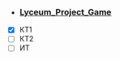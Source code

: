 - ### [Lyceum_Project_Game](https://github.com/Neonchik4/Lyceum_Project_Game/)
- [x] КТ1
- [ ] КТ2
- [ ] ИТ